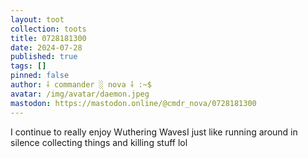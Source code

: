 ```yaml
---
layout: toot
collection: toots
title: 0728181300
date: 2024-07-28
published: true
tags: []
pinned: false
author: ⸸ commander ░ nova ⸸ :~$
avatar: /img/avatar/daemon.jpeg
mastodon: https://mastodon.online/@cmdr_nova/0728181300
---
```


I continue to really enjoy Wuthering WavesI just like running around in silence collecting things and killing stuff lol

